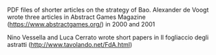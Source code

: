 PDF files of shorter articles on the strategy of Bao.
Alexander de Voogt wrote three articles in Abstract Games Magazine (https://www.abstractgames.org/) in 2000 and 2001

Nino Vessella and Luca Cerrato wrote short papers in Il fogliaccio degli astratti (http://www.tavolando.net/FdA.html)
